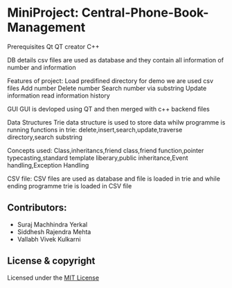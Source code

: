 # MiniProject: Central-Phone-Book-Management

Prerequisites Qt QT creator C++

DB details csv files are used as database and they contain all information of number and information

Features of project: Load predifined directory for demo we are used csv files Add number Delete number Search number via substring Update information read information history

GUI GUI is devloped using QT and then merged with c++ backend files

Data Structures Trie data structure is used to store data whilw programme is running functions in trie: delete,insert,search,update,traverse directory,search substring

Concepts used: Class,inheritancs,friend class,friend function,pointer typecasting,standard template liberary,public inheritance,Event handling,Exception Handling

CSV file: CSV files are used as database and file is loaded in trie and while ending programme trie is loaded in CSV file


## Contributors:
- Suraj Machhindra Yerkal
- Siddhesh Rajendra Mehta
- Vallabh Vivek Kulkarni

## License & copyright

Licensed under the [MIT License](LICENSE)
